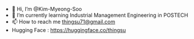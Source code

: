 - 👋 Hi, I’m @Kim-Myeong-Soo
- 🌱 I’m currently learning Industrial Management Engineering in POSTECH
- 📫 How to reach me thingsu71@gmail.com
- Hugging Face : https://huggingface.co/thingsu
<!---
Kim-Myeong-Soo/Kim-Myeong-Soo is a ✨ special ✨ repository because its `README.md` (this file) appears on your GitHub profile.
You can click the Preview link to take a look at your changes.
--->
